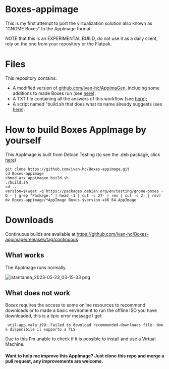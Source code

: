 # Boxes-appimage
This is my first attempt to port the virtualization solution also known as "GNOME Boxes" to the AppImage format.

NOTE that this is an EXPERIMENTAL BUILD, do not use it as a daily client, rely on the one from your repository or the Flatpak.

# Files
This repository contains:
- A modified version of [github.com/ivan-hc/AppImaGen](https://github.com/ivan-hc/AppImaGen), including some additions to made Boxes run (see [here](https://github.com/ivan-hc/Boxes-appimage/blob/main/appimagen));
- A TXT file containing all the answers of this workflow (see [here](https://github.com/ivan-hc/Boxes-appimage/blob/main/list.txt));
- A script named "build.sh that does what its name already suggests (see [here](https://github.com/ivan-hc/Boxes-appimage/blob/main/build.sh)).

# How to build Boxes AppImage by yourself
This AppImage is built from Debian Testing (to see the .deb package, click [here](https://packages.debian.org/en/testing/gnome-boxes)) 

    git clone https://github.com/ivan-hc/Boxes-appimage.git
    cd Boxes-appimage
    chmod a+x appimagen build.sh
    ./build.sh
    cd ..
    version=$(wget -q https://packages.debian.org/en/testing/gnome-boxes -O - | grep "Package:" | head -1 | cut -c 27- | rev | cut -c 2- | rev)
    mv Boxes-appimage/*AppImage Boxes-$version-x86_64.AppImage

# Downloads
Continuous builds are available at https://github.com/ivan-hc/Boxes-appimage/releases/tag/continuous

## What works
The AppImage runs normally.

![Istantanea_2023-05-23_03-15-33 png](https://github.com/ivan-hc/Boxes-appimage/assets/88724353/379094a0-97d0-45e5-bf51-cc2a968c9c56)

## What does not work
Boxex requires the access to some online resources to recommend downloads or to made a basic enviroment to run the offline ISO you have downloaded, this is a tipic error message I get:

     util-app.vala:199: Failed to download recommended-downloads file: Non è disponibile il supporto a TLS
Due to this I'm unable to check if it is possible to install and use a Virtual Machine.

#### Want to help me improve this AppImage? Just clone this repo and merge a pull request, any improvements are welcome.
